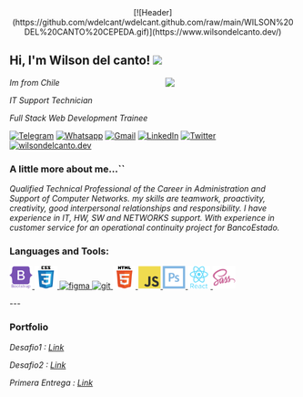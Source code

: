<center>[![Header](https://github.com/wdelcant/wdelcant.github.com/raw/main/WILSON%20DEL%20CANTO%20CEPEDA.gif)](https://www.wilsondelcanto.dev/)</center>

<h2> Hi, I'm Wilson del canto! <img src="https://media.giphy.com/media/mGcNjsfWAjY5AEZNw6/giphy.gif" width="50"></h2>
<img align='right' src="https://avatars.githubusercontent.com/u/99770820?s=400&u=7eba582b942c734c3e40f307d4c112a0def9d357&v=4" width="230">
<p><em>Im from Chile</em></p>
<p><em>IT Support Technician</em></p>
<p><em>Full Stack Web Development Trainee</em></p>

[![Telegram](https://img.shields.io/badge/-TELEGRAM-2CA5E0?style=for-the-badge&logo=telegram&logoColor=white)](https://t.me/devisego)
[![Whatsapp](https://img.shields.io/badge/-Whatsapp-99999?style=for-the-badge&logo=whatsapp&logoColor=white)](https://wa.me/56954205188)
[![Gmail](https://img.shields.io/badge/-GMAIL-D14836?style=for-the-badge&logo=gmail&logoColor=white)](mailto:wilsondelcanto.reedes@gmail.com)
[![LinkedIn](https://img.shields.io/badge/-LINKEDIN-0077B5?style=for-the-badge&logo=linkedin&logoColor=white)](https://www.linkedin.com/in/wilsondelcanto/)
[![Twitter](https://img.shields.io/badge/-Twitter-00acee?style=for-the-badge&logo=twitter&logoColor=white)](https://twitter.com/wilsondelcanto)
[![wilsondelcanto.dev](https://img.shields.io/badge/-WILSONDELCANTO.DEV-000000?style=for-the-badge&logo=css&logoColor=white)](https://www.wilsondelcanto.dev/)

### A little more about me...``

<p><em>Qualified Technical Professional of the Career in Administration and Support of Computer Networks.
my skills are teamwork, proactivity, creativity, good interpersonal relationships and responsibility.
I have experience in IT, HW, SW and NETWORKS support.
With experience in customer service for an operational continuity project for BancoEstado.</em></p>

<h3 align="left">Languages and Tools:</h3>
<p align="left"> <a href="https://getbootstrap.com" target="_blank" rel="noreferrer"> <img src="https://raw.githubusercontent.com/devicons/devicon/master/icons/bootstrap/bootstrap-plain-wordmark.svg" alt="bootstrap" width="40" height="40"/> </a> <a href="https://www.w3schools.com/css/" target="_blank" rel="noreferrer"> <img src="https://raw.githubusercontent.com/devicons/devicon/master/icons/css3/css3-original-wordmark.svg" alt="css3" width="40" height="40"/> </a> <a href="https://www.figma.com/" target="_blank" rel="noreferrer"> <img src="https://www.vectorlogo.zone/logos/figma/figma-icon.svg" alt="figma" width="40" height="40"/> </a> <a href="https://git-scm.com/" target="_blank" rel="noreferrer"> <img src="https://www.vectorlogo.zone/logos/git-scm/git-scm-icon.svg" alt="git" width="40" height="40"/> </a> <a href="https://www.w3.org/html/" target="_blank" rel="noreferrer"> <img src="https://raw.githubusercontent.com/devicons/devicon/master/icons/html5/html5-original-wordmark.svg" alt="html5" width="40" height="40"/> </a> <a href="https://developer.mozilla.org/en-US/docs/Web/JavaScript" target="_blank" rel="noreferrer"> <img src="https://raw.githubusercontent.com/devicons/devicon/master/icons/javascript/javascript-original.svg" alt="javascript" width="40" height="40"/> </a> <a href="https://www.photoshop.com/en" target="_blank" rel="noreferrer"> <img src="https://raw.githubusercontent.com/devicons/devicon/master/icons/photoshop/photoshop-line.svg" alt="photoshop" width="40" height="40"/> </a> <a href="https://reactjs.org/" target="_blank" rel="noreferrer"> <img src="https://raw.githubusercontent.com/devicons/devicon/master/icons/react/react-original-wordmark.svg" alt="react" width="40" height="40"/> </a> <a href="https://sass-lang.com" target="_blank" rel="noreferrer"> <img src="https://raw.githubusercontent.com/devicons/devicon/master/icons/sass/sass-original.svg" alt="sass" width="40" height="40"/> </a> </p>
---

<h3>Portfolio</h3>

<p><em>Desafio1 : <a href="./coderhouse/desafio1" target="_blank" rel="noreferrer">Link</a></em></p>
<p><em>Desafio2 : <a href="./coderhouse/desafio2" target="_blank" rel="noreferrer">Link</a></em></p>
<p><em>Primera Entrega : <a href="./coderhouse/primera_entrega" target="_blank" rel="noreferrer">Link</a></em></p>

